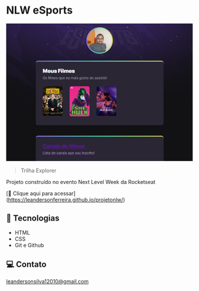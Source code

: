 # NLW eSports

![preview](./.github/preview.png)

> Trilha Explorer

Projeto construído no evento Next Level Week da Rocketseat

[📎 Clique aqui para acessar] (https://leandersonferreira.github.io/projetonlw/)


## 🔧 Tecnologias

- HTML
- CSS
- Git e Github

## 💻 Contato

leandersonsilva12010@gmail.com